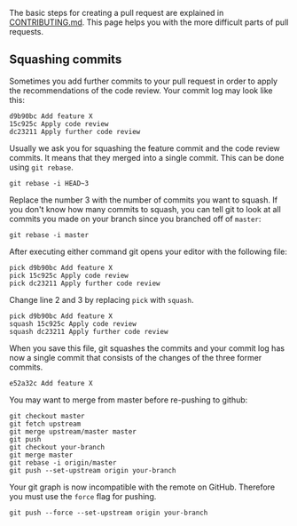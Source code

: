 The basic steps for creating a pull request are explained in [CONTRIBUTING.md](https://github.com/junit-team/junit/blob/master/CONTRIBUTING.md). This page helps you with the more difficult parts of pull requests.

## Squashing commits

Sometimes you add further commits to your pull request in order to apply the recommendations of the
code review. Your commit log may look like this:

    d9b90bc Add feature X
    15c925c Apply code review
    dc23211 Apply further code review

Usually we ask you for squashing the feature commit and the code review commits. It means that they
merged into a single commit. This can be done using `git rebase`.

    git rebase -i HEAD~3

Replace the number 3 with the number of commits you want to squash. If you don't know how many commits to squash, you can tell git to look at all commits you made on your branch since you branched off of `master`:

    git rebase -i master

After executing either command git opens your editor with the following file:

    pick d9b90bc Add feature X
    pick 15c925c Apply code review
    pick dc23211 Apply further code review

Change line 2 and 3 by replacing `pick` with `squash`.

    pick d9b90bc Add feature X
    squash 15c925c Apply code review
    squash dc23211 Apply further code review

When you save this file, git squashes the commits and your commit log has now a single commit that
consists of the changes of the three former commits.

    e52a32c Add feature X

You may want to merge from master before re-pushing to github:

    git checkout master
    git fetch upstream
    git merge upstream/master master
    git push
    git checkout your-branch
    git merge master
    git rebase -i origin/master
    git push --set-upstream origin your-branch

Your git graph is now incompatible with the remote on GitHub. Therefore you must use the `force`
flag for pushing.

    git push --force --set-upstream origin your-branch
